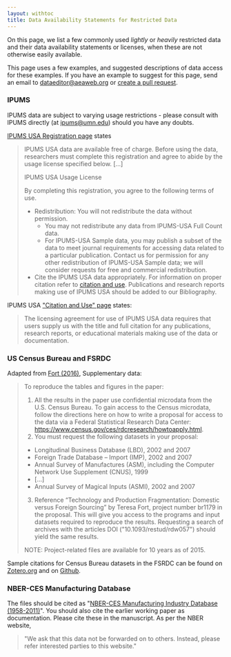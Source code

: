 ```yaml
---
layout: withtoc
title: Data Availability Statements for Restricted Data
---
```


On this page, we list a few commonly used *lightly* or *heavily* restricted data and their data availability statements or licenses, when these are not otherwise easily available.

This page uses a few examples, and suggested descriptions of data access for these examples. If you have an example to suggest for this page, send an email to dataeditor@aeaweb.org or [create a pull request](https://github.com/social-science-data-editors/guidance/pulls/new).

### IPUMS

IPUMS data are subject to varying usage restrictions - please consult with IPUMS directly  (at [ipums@umn.edu](mailto:ipums@umn.edu)) should you have any doubts.


[IPUMS USA Registration page](https://uma.pop.umn.edu/usa/user/new?return_url=https%3A%2F%2Fusa.ipums.org%2Fusa-action%2Fmenu) states
> IPUMS USA data are available free of charge. Before using the data, researchers must complete this registration and agree to abide by the usage license specified below. [...] 
>
> IPUMS USA Usage License
>
> By completing this registration, you agree to the following terms of use.
> - Redistribution: You will not redistribute the data without permission.
>   - You may not redistribute any data from IPUMS-USA Full Count data. 
>   - For IPUMS-USA Sample data, you may publish a subset of the data to meet journal requirements for accessing data related to a particular publication. 
> Contact us for permission for any other redistribution of IPUMS-USA Sample data; we will consider requests for free and commercial redistribution.
> - Cite the IPUMS USA data appropriately. For information on proper citation refer to [citation and use](https://usa.ipums.org/usa/cite.shtml). Publications and research reports making use of IPUMS USA should be added to our Bibliography. 

IPUMS USA ["Citation and Use" page](https://usa.ipums.org/usa/cite.shtml) states:
> The licensing agreement for use of IPUMS USA data requires that users supply us with the title and full citation for any publications, research reports, or educational materials making use of the data or documentation.

### US Census Bureau and FSRDC

Adapted from [Fort (2016)](https://doi.org/10.1093/restud/rdw057), Supplementary data:


> To reproduce the tables and figures in the paper:
> 1. All the results in the paper use confidential microdata from the U.S. Census Bureau. To gain
access to the Census microdata, follow the directions here on how to write a proposal for access
to the data via a Federal Statistical Research Data Center:
https://www.census.gov/ces/rdcresearch/howtoapply.html.
>2. You must request the following datasets in your proposal:
>   - Longitudinal Business Database (LBD), 2002 and 2007
>   - Foreign Trade Database – Import (IMP), 2002 and 2007
>   - Annual Survey of Manufactures (ASM), including the Computer Network Use      Supplement (CNUS), 1999
>   - [...]
>   - Annual Survey of Magical Inputs (ASMI), 2002 and 2007
>3. Reference “Technology and Production Fragmentation: Domestic versus Foreign   Sourcing” by Teresa Fort, project number br1179 in the proposal. This will give you access to   the programs and input datasets required to reproduce the results. Requesting a search of archives   with the articles DOI ("10.1093/restud/rdw057") should yield the same results. 
>
>   NOTE: Project-related files are available for 10 years as of 2015. 

Sample citations for Census Bureau datasets in the FSRDC can be found on [Zotero.org](https://www.zotero.org/groups/2245704/fsrdc/library) and on [Github](https://github.com/ncrncornell/cms-to-bib).

### NBER-CES Manufacturing Database

The files should be cited as "[NBER-CES Manufacturing Industry Database (1958-2011)](https://www.nber.org/nberces/)". You should also cite the earlier working paper as documentation. Please cite these in the manuscript. As per the NBER website, 

> "We ask that this data not be forwarded on to others. Instead, please refer interested parties to this website."

